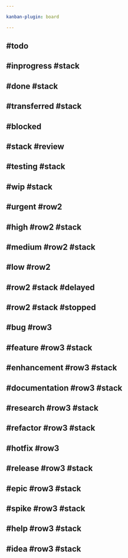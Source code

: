```yaml
---

kanban-plugin: board

---
```


## #todo

## #inprogress #stack

## #done #stack

## #transferred #stack

## #blocked

## #stack #review

## #testing #stack

## #wip #stack

## #urgent #row2

## #high #row2 #stack

## #medium #row2 #stack

## #low #row2

## #row2 #stack #delayed

## #row2 #stack #stopped

## #bug #row3

## #feature #row3 #stack

## #enhancement #row3 #stack

## #documentation #row3 #stack

## #research #row3 #stack

## #refactor #row3 #stack

## #hotfix #row3

## #release #row3 #stack

## #epic #row3 #stack

## #spike #row3 #stack

## #help #row3 #stack

## #idea #row3 #stack


